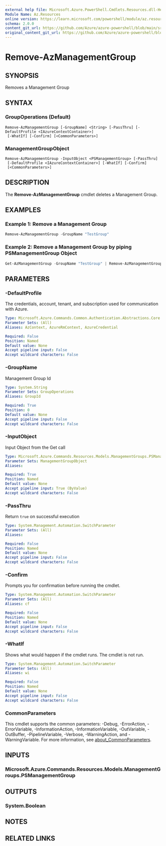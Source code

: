 ```yaml
---
external help file: Microsoft.Azure.PowerShell.Cmdlets.Resources.dll-Help.xml
Module Name: Az.Resources
online version: https://learn.microsoft.com/powershell/module/az.resources/remove-azmanagementgroup/
schema: 2.0.0
content_git_url: https://github.com/Azure/azure-powershell/blob/main/src/Resources/Resources/help/Remove-AzManagementGroup.md
original_content_git_url: https://github.com/Azure/azure-powershell/blob/main/src/Resources/Resources/help/Remove-AzManagementGroup.md
---
```


# Remove-AzManagementGroup

## SYNOPSIS
Removes a Management Group

## SYNTAX

### GroupOperations (Default)
```
Remove-AzManagementGroup [-GroupName] <String> [-PassThru] [-DefaultProfile <IAzureContextContainer>]
 [-WhatIf] [-Confirm] [<CommonParameters>]
```

### ManagementGroupObject
```
Remove-AzManagementGroup -InputObject <PSManagementGroup> [-PassThru]
 [-DefaultProfile <IAzureContextContainer>] [-WhatIf] [-Confirm]
 [<CommonParameters>]
```

## DESCRIPTION
The **Remove-AzManagementGroup** cmdlet deletes a Management Group.

## EXAMPLES

### Example 1: Remove a Management Group
```powershell
Remove-AzManagementGroup -GroupName "TestGroup"
```

### Example 2: Remove a Management Group by piping PSManagementGroup Object
```powershell
Get-AzManagementGroup -GroupName "TestGroup" | Remove-AzManagementGroup
```

## PARAMETERS

### -DefaultProfile
The credentials, account, tenant, and subscription used for communication with Azure.

```yaml
Type: Microsoft.Azure.Commands.Common.Authentication.Abstractions.Core.IAzureContextContainer
Parameter Sets: (All)
Aliases: AzContext, AzureRmContext, AzureCredential

Required: False
Position: Named
Default value: None
Accept pipeline input: False
Accept wildcard characters: False
```

### -GroupName
Management Group Id

```yaml
Type: System.String
Parameter Sets: GroupOperations
Aliases: GroupId

Required: True
Position: 0
Default value: None
Accept pipeline input: False
Accept wildcard characters: False
```

### -InputObject
Input Object from the Get call

```yaml
Type: Microsoft.Azure.Commands.Resources.Models.ManagementGroups.PSManagementGroup
Parameter Sets: ManagementGroupObject
Aliases:

Required: True
Position: Named
Default value: None
Accept pipeline input: True (ByValue)
Accept wildcard characters: False
```

### -PassThru
Return `true` on successful execution

```yaml
Type: System.Management.Automation.SwitchParameter
Parameter Sets: (All)
Aliases:

Required: False
Position: Named
Default value: None
Accept pipeline input: False
Accept wildcard characters: False
```

### -Confirm
Prompts you for confirmation before running the cmdlet.

```yaml
Type: System.Management.Automation.SwitchParameter
Parameter Sets: (All)
Aliases: cf

Required: False
Position: Named
Default value: None
Accept pipeline input: False
Accept wildcard characters: False
```

### -WhatIf
Shows what would happen if the cmdlet runs.
The cmdlet is not run.

```yaml
Type: System.Management.Automation.SwitchParameter
Parameter Sets: (All)
Aliases: wi

Required: False
Position: Named
Default value: None
Accept pipeline input: False
Accept wildcard characters: False
```

### CommonParameters
This cmdlet supports the common parameters: -Debug, -ErrorAction, -ErrorVariable, -InformationAction, -InformationVariable, -OutVariable, -OutBuffer, -PipelineVariable, -Verbose, -WarningAction, and -WarningVariable. For more information, see [about_CommonParameters](http://go.microsoft.com/fwlink/?LinkID=113216).

## INPUTS

### Microsoft.Azure.Commands.Resources.Models.ManagementGroups.PSManagementGroup

## OUTPUTS

### System.Boolean

## NOTES

## RELATED LINKS
